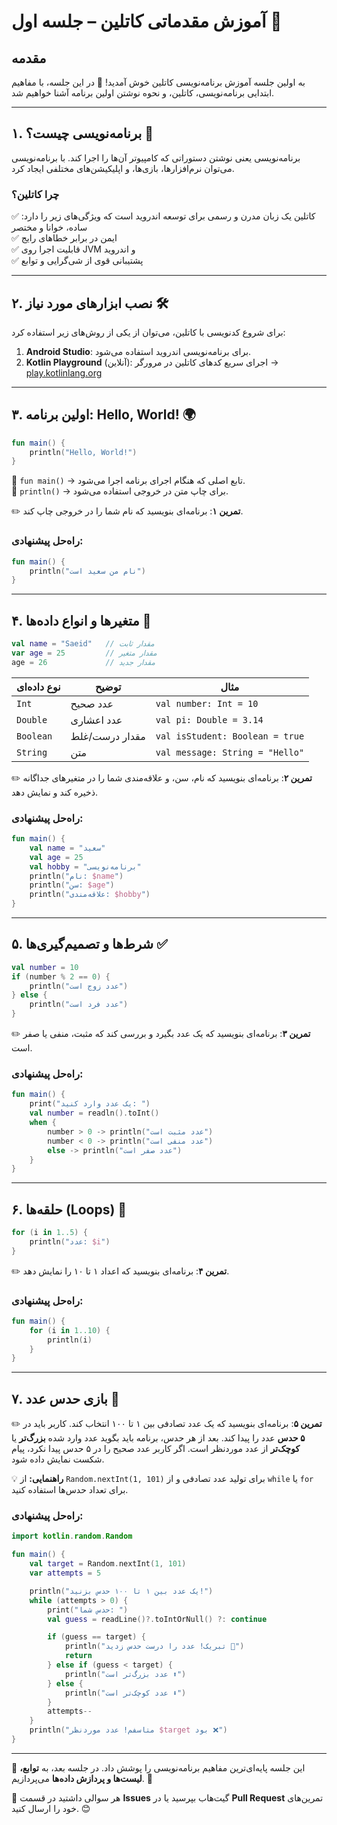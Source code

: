 # **آموزش مقدماتی کاتلین – جلسه اول** 🚀

## **مقدمه**
به اولین جلسه آموزش برنامه‌نویسی کاتلین خوش آمدید! 🎉 در این جلسه، با مفاهیم ابتدایی برنامه‌نویسی، کاتلین، و نحوه نوشتن اولین برنامه آشنا خواهیم شد.

---

## **۱. برنامه‌نویسی چیست؟** 🤔
برنامه‌نویسی یعنی نوشتن دستوراتی که کامپیوتر آن‌ها را اجرا کند. با برنامه‌نویسی می‌توان نرم‌افزارها، بازی‌ها، و اپلیکیشن‌های مختلفی ایجاد کرد.

### **چرا کاتلین؟**
کاتلین یک زبان مدرن و رسمی برای توسعه اندروید است که ویژگی‌های زیر را دارد:
✅ ساده، خوانا و مختصر  
✅ ایمن در برابر خطاهای رایج  
✅ قابلیت اجرا روی JVM و اندروید  
✅ پشتیبانی قوی از شی‌گرایی و توابع  

---

## **۲. نصب ابزارهای مورد نیاز** 🛠️
برای شروع کدنویسی با کاتلین، می‌توان از یکی از روش‌های زیر استفاده کرد:
1. **Android Studio**: برای برنامه‌نویسی اندروید استفاده می‌شود.
2. **Kotlin Playground** (آنلاین): اجرای سریع کدهای کاتلین در مرورگر → [play.kotlinlang.org](https://play.kotlinlang.org)

---

## **۳. اولین برنامه: Hello, World! 🌍**
```kotlin
fun main() {
    println("Hello, World!")
}
```
🔹 `fun main()` → تابع اصلی که هنگام اجرای برنامه اجرا می‌شود.  
🔹 `println()` → برای چاپ متن در خروجی استفاده می‌شود.

✏️ **تمرین ۱**: برنامه‌ای بنویسید که نام شما را در خروجی چاپ کند.

### **راه‌حل پیشنهادی:**
```kotlin
fun main() {
    println("نام من سعید است")
}
```

---

## **۴. متغیرها و انواع داده‌ها** 📝
```kotlin
val name = "Saeid"   // مقدار ثابت
var age = 25         // مقدار متغیر
age = 26             // مقدار جدید
```

| نوع داده‌ای  | توضیح                 | مثال |
|-------------|----------------------|------|
| `Int`       | عدد صحیح              | `val number: Int = 10` |
| `Double`    | عدد اعشاری            | `val pi: Double = 3.14` |
| `Boolean`   | مقدار درست/غلط        | `val isStudent: Boolean = true` |
| `String`    | متن                   | `val message: String = "Hello"` |

✏️ **تمرین ۲**: برنامه‌ای بنویسید که نام، سن، و علاقه‌مندی شما را در متغیرهای جداگانه ذخیره کند و نمایش دهد.

### **راه‌حل پیشنهادی:**
```kotlin
fun main() {
    val name = "سعید"
    val age = 25
    val hobby = "برنامه‌نویسی"
    println("نام: $name")
    println("سن: $age")
    println("علاقه‌مندی: $hobby")
}
```

---

## **۵. شرط‌ها و تصمیم‌گیری‌ها** ✅
```kotlin
val number = 10
if (number % 2 == 0) {
    println("عدد زوج است")
} else {
    println("عدد فرد است")
}
```

✏️ **تمرین ۳**: برنامه‌ای بنویسید که یک عدد بگیرد و بررسی کند که مثبت، منفی یا صفر است.

### **راه‌حل پیشنهادی:**
```kotlin
fun main() {
    print("یک عدد وارد کنید: ")
    val number = readln().toInt()
    when {
        number > 0 -> println("عدد مثبت است")
        number < 0 -> println("عدد منفی است")
        else -> println("عدد صفر است")
    }
}
```

---

## **۶. حلقه‌ها (Loops)** 🔄
```kotlin
for (i in 1..5) {
    println("عدد: $i")
}
```

✏️ **تمرین ۴**: برنامه‌ای بنویسید که اعداد ۱ تا ۱۰ را نمایش دهد.

### **راه‌حل پیشنهادی:**
```kotlin
fun main() {
    for (i in 1..10) {
        println(i)
    }
}
```

---

## **۷. بازی حدس عدد** 🎯
✏️ **تمرین ۵**: برنامه‌ای بنویسید که یک عدد تصادفی بین ۱ تا ۱۰۰ انتخاب کند. کاربر باید در **۵ حدس** عدد را پیدا کند. بعد از هر حدس، برنامه باید بگوید عدد وارد شده **بزرگ‌تر** یا **کوچک‌تر** از عدد موردنظر است. اگر کاربر عدد صحیح را در ۵ حدس پیدا نکرد، پیام شکست نمایش داده شود.

💡 **راهنمایی:** از `Random.nextInt(1, 101)` برای تولید عدد تصادفی و از `while` یا `for` برای تعداد حدس‌ها استفاده کنید.

### **راه‌حل پیشنهادی:**
```kotlin
import kotlin.random.Random

fun main() {
    val target = Random.nextInt(1, 101)
    var attempts = 5

    println("یک عدد بین ۱ تا ۱۰۰ حدس بزنید!")
    while (attempts > 0) {
        print("حدس شما: ")
        val guess = readLine()?.toIntOrNull() ?: continue

        if (guess == target) {
            println("تبریک! عدد را درست حدس زدید 🎉")
            return
        } else if (guess < target) {
            println("عدد بزرگ‌تر است ⬆️")
        } else {
            println("عدد کوچک‌تر است ⬇️")
        }
        attempts--
    }
    println("متاسفم! عدد موردنظر $target بود ❌")
}
```

---

📌 این جلسه پایه‌ای‌ترین مفاهیم برنامه‌نویسی را پوشش داد. در جلسه بعد، به **توابع، لیست‌ها و پردازش داده‌ها** می‌پردازیم. 🚀

💬 هر سوالی داشتید در قسمت **Issues** گیت‌هاب بپرسید یا در **Pull Request** تمرین‌های خود را ارسال کنید. 😊
